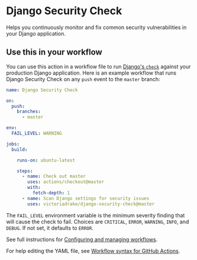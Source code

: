 # Django Security Check

Helps you continuously monitor and fix common security vulnerabilities in your Django application.

## Use this in your workflow

You can use this action in a workflow file to run [Django's `check`](https://docs.djangoproject.com/en/3.0/ref/django-admin/#check) against your production Django application. Here is an example workflow that runs Django Security Check on any `push` event to the `master` branch:

```yml
name: Django Security Check

on:
  push:
    branches:
      - master

env:
  FAIL_LEVEL: WARNING

jobs:
  build:

    runs-on: ubuntu-latest

    steps:
      - name: Check out master
        uses: actions/checkout@master
        with:
          fetch-depth: 1
      - name: Scan Django settings for security issues
        uses: victoriadrake/django-security-check@master
```

The `FAIL_LEVEL` environment variable is the minimum severity finding that will cause the check to fail. Choices are `CRITICAL`, `ERROR`, `WARNING`, `INFO`, and `DEBUG`. If not set, it defaults to `ERROR`.

See full instructions for [Configuring and managing workflows](https://help.github.com/en/actions/configuring-and-managing-workflows).

For help editing the YAML file, see [Workflow syntax for GitHub Actions](https://help.github.com/en/actions/automating-your-workflow-with-github-actions/workflow-syntax-for-github-actions).
